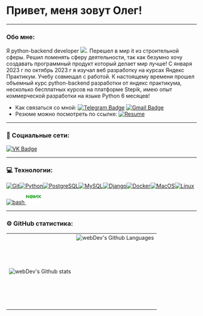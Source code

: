
# Привет, меня зовут Олег!

---

### Обо мне:

Я python-backend developer <img src="https://media.giphy.com/media/WUlplcMpOCEmTGBtBW/giphy.gif" width="30px">. Перешел в мир it из строительной сферы. Решил поменять сферу деятельности, так как безумно хочу создавать программный продукт который делает мир лучше! С января 2023 г по октябрь 2023 г я изучал веб разработку на курсах Яндекс Практикум. Учебу совмещал с работой. К настоящему времени прошел объемный курс python-backend разработки от яндекс практикума, несколько бесплатных курсов на платформе Stepik, имею опыт коммерческой разработки на языке Python 6 месяцев!


- Как связаться со мной: [![Telegram Badge](https://img.shields.io/badge/-OlegMusatov-blue?style=flat&logo=Telegram&logoColor=white)](https://t.me/OlegMusatov) [![Gmail Badge](https://img.shields.io/badge/-Gmail-red?style=flat&logo=Gmail&logoColor=white)](mailto:olegmusatov97@gmail.com)
- Резюме можно посмотреть по ссылке: [![Resume](https://img.shields.io/badge/Resume-Google%20Docs-blue?style=flat&logo=google-drive&logoColor=white)](https://docs.google.com/document/d/1-5Y72l9pkN80kY_u9l-3QsTe4ZoRsyKD1ZKgbTVPG6s/edit?usp=sharing)

---

### 🤝 Социальные сети:

  <div id="badges">
    <a href="https://vk.com/oleja_3000" target="_blank">
      <img src="https://cdn-icons-png.flaticon.com/512/145/145813.png" width="40" height="40" alt="VK Badge"/>
    </a>
  </div>

---

### 💻 Технологии:

<p align="left">
<a href="https://git-scm.com/" target="_blank" rel="noreferrer"><img src="https://raw.githubusercontent.com/danielcranney/readme-generator/main/public/icons/skills/git-colored.svg" width="36" height="36" alt="Git" /></a><a href="https://www.python.org/" target="_blank" rel="noreferrer"><img src="https://raw.githubusercontent.com/danielcranney/readme-generator/main/public/icons/skills/python-colored.svg" width="36" height="36" alt="Python" /></a><a href="https://www.postgresql.org/" target="_blank" rel="noreferrer"><img src="https://raw.githubusercontent.com/danielcranney/readme-generator/main/public/icons/skills/postgresql-colored.svg" width="36" height="36" alt="PostgreSQL" /></a><a href="https://www.mysql.com/" target="_blank" rel="noreferrer"><img src="https://raw.githubusercontent.com/danielcranney/readme-generator/main/public/icons/skills/mysql-colored.svg" width="36" height="36" alt="MySQL" /></a><a href="https://www.djangoproject.com/" target="_blank" rel="noreferrer"><img src="https://raw.githubusercontent.com/danielcranney/readme-generator/main/public/icons/skills/django-colored.svg" width="36" height="36" alt="Django" /></a><a href="https://www.docker.com/" target="_blank" rel="noreferrer"><img src="https://raw.githubusercontent.com/danielcranney/readme-generator/main/public/icons/skills/docker-colored.svg" width="36" height="36" alt="Docker" /></a><a href="https://apple.com" target="_blank" rel="noreferrer"><img src="https://raw.githubusercontent.com/danielcranney/readme-generator/main/public/icons/skills/macos-colored.svg" width="36" height="36" alt="MacOS" /></a><a href="https://www.linux.org" target="_blank" rel="noreferrer"><img src="https://raw.githubusercontent.com/danielcranney/readme-generator/main/public/icons/skills/linux-colored.svg" width="36" height="36" alt="Linux" /></a>
<a href="https://www.gnu.org/software/bash/" target="_blank" rel="noreferrer"> <img src="https://www.vectorlogo.zone/logos/gnu_bash/gnu_bash-icon.svg" alt="bash" width="40" height="40"/> </a><a href="https://www.nginx.com" target="_blank" rel="noreferrer"> <img src="https://raw.githubusercontent.com/devicons/devicon/master/icons/nginx/nginx-original.svg" alt="nginx" width="40" height="40"/> </a> </p>
</p>

---

### ⚙️ GitHub статистика:

<table>
  <tr>
    <td>
      <img align="left" src="http://github-readme-streak-stats.herokuapp.com?user=OlegMusatov3000&theme=dark&background=000000" alt="webDev's Github stats" />
    </td>
    <td>
      <img height="195px" align="right" alt="webDev's Github Languages" src="https://github-readme-stats-sigma-five.vercel.app/api/top-langs/?username=OlegMusatov3000&layout=compact&theme=vision-friendly-dark" />
    </td>
  </tr>
</table>
